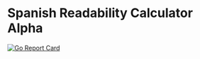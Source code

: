 # Spanish Readability Calculator Alpha
[![Go Report Card](https://goreportcard.com/badge/github.com/geramirez/readability-tool)](https://goreportcard.com/report/github.com/geramirez/readability-tool)
